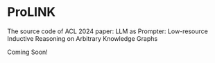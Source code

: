 # ProLINK

The source code of ACL 2024 paper: LLM as Prompter: Low-resource Inductive Reasoning on Arbitrary Knowledge Graphs

Coming Soon!
